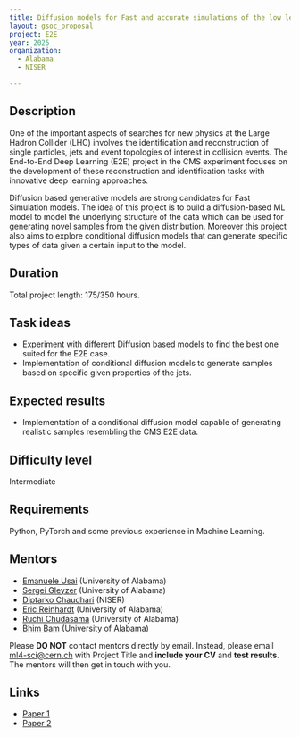 ```yaml
---
title: Diffusion models for Fast and accurate simulations of the low level CMS experiment data.
layout: gsoc_proposal
project: E2E
year: 2025
organization:
  - Alabama
  - NISER

---
```


## Description

One of the important aspects of searches for new physics at the Large Hadron Collider (LHC) involves the identification and reconstruction of single particles, jets and event topologies of interest in collision events. The End-to-End Deep Learning (E2E) project in the CMS experiment focuses on the development of these reconstruction and identification tasks with innovative deep learning approaches.

Diffusion based generative models are strong candidates for Fast Simulation models. The idea of this project is to build a diffusion-based ML model to model the underlying structure of the data which can be used for generating novel samples from the given distribution. Moreover this project also aims to explore conditional diffusion models that can generate specific types of data given a certain input to the model.


## Duration

Total project length: 175/350 hours.

## Task ideas
 * Experiment with different Diffusion based models to find the best one suited for the E2E case.
 * Implementation of conditional diffusion models to generate samples based on specific given properties of the jets.



## Expected results
 * Implementation of a conditional diffusion model capable of generating realistic samples resembling the CMS E2E data.



## Difficulty level
Intermediate

## Requirements
Python, PyTorch and some previous experience in Machine Learning.

<!-- ## Test
Please use [this link](https://docs.google.com/document/d/1QuG0Ho3pWsJGMx0fG969aBNfgPg-cDxU9w33ZuDEBng/edit?usp=sharing) to access the test for this project. -->

## Mentors
  * [Emanuele Usai](mailto:ml4-sci@cern.ch) (University of Alabama)
  * [Sergei Gleyzer](mailto:ml4-sci@cern.ch) (University of Alabama)
  * [Diptarko Chaudhari](mailto:ml4-sci@cern.ch) (NISER)
  * [Eric Reinhardt](mailto:ml4-sci@cern.ch) (University of Alabama)
  * [Ruchi Chudasama](mailto:ml4-sci@cern.ch) (University of Alabama)
  * [Bhim Bam](mailto:ml4-sci@cern.ch) (University of Alabama)


Please **DO NOT** contact mentors directly by email. Instead, please email [ml4-sci@cern.ch](mailto:ml4-sci@cern.ch) with Project Title and **include your CV** and **test results**. The mentors will then get in touch with you.

## Links
  * [Paper 1](https://arxiv.org/abs/2302.00236)
  * [Paper 2](https://arxiv.org/abs/2104.09459)

